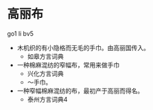 # 高丽布
go1 li bv5
+ 木机织的有小隐格而无毛的手巾。由高丽国传入。
  * 如皋方言词典
+ 一种棉麻混纺的窄幅布，常用来做手巾
  * 兴化方言词典
  - ～手巾。
+ 一种窄幅棉麻混纺的布，最初产于高丽而得名。
  * 泰州方言词典4
